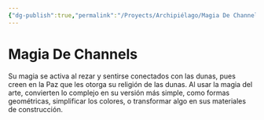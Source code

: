 ```yaml
---
{"dg-publish":true,"permalink":"/Proyects/Archipiélago/Magia De Channels/","title":"Magia de Channels","created":"2023-10-08T19:07:03.286-05:00","updated":"2023-10-24T10:57:40.898-05:00"}
---
```



# Magia De Channels

Su magia se activa al rezar y sentirse conectados con las dunas, pues creen en la Paz que les otorga su religión de las dunas. Al usar la magia del arte, convierten lo complejo en su versión más simple, como formas geométricas, simplificar los colores, o transformar algo en sus materiales de construcción.
